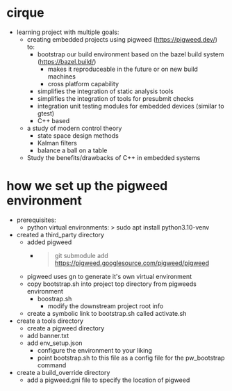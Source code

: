 # cirque
* learning project with multiple goals:
    * creating embedded projects using pigweed (https://pigweed.dev/) to:
        * bootstrap our build environment based on the bazel build system (https://bazel.build/)
            * makes it reproduceable in the future or on new build machines
            * cross platform capability
        * simplifies the integration of static analysis tools
        * simplifies the integration of tools for presubmit checks
        * integration unit testing modules for embedded devices (similar to gtest)
        * C++ based
    * a study of modern control theory
        * state space design methods
        * Kalman filters
        * balance a ball on a table
    * Study the benefits/drawbacks of C++ in embedded systems

# how we set up the pigweed environment
* prerequisites:
    * python virtual environments: > sudo apt install python3.10-venv
* created a third_party directory
    * added pigweed
        * > git submodule add https://pigweed.googlesource.com/pigweed/pigweed
    * pigweed uses gn to generate it's own virtual environment
    * copy bootstrap.sh into project top directory from pigweeds environment
        * boostrap.sh
            * modify the downstream project root info
    * create a symbolic link to bootstrap.sh called activate.sh
* create a tools directory
    * create a pigweed directory
    * add banner.txt
    * add env_setup.json
        * configure the environment to your liking
        * point bootstrap.sh to this file as a config file for the pw_bootstrap command
* create a build_override directory
    * add a pigweed.gni file to specify the location of pigweed